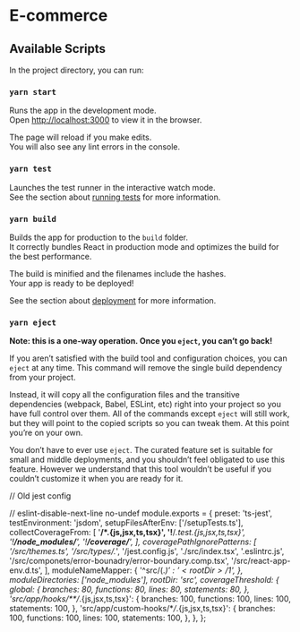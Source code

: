 # E-commerce

## Available Scripts

In the project directory, you can run:

### `yarn start`

Runs the app in the development mode.\
Open [http://localhost:3000](http://localhost:3000) to view it in the browser.

The page will reload if you make edits.\
You will also see any lint errors in the console.

### `yarn test`

Launches the test runner in the interactive watch mode.\
See the section about [running tests](https://facebook.github.io/create-react-app/docs/running-tests) for more information.

### `yarn build`

Builds the app for production to the `build` folder.\
It correctly bundles React in production mode and optimizes the build for the best performance.

The build is minified and the filenames include the hashes.\
Your app is ready to be deployed!

See the section about [deployment](https://facebook.github.io/create-react-app/docs/deployment) for more information.

### `yarn eject`

**Note: this is a one-way operation. Once you `eject`, you can’t go back!**

If you aren’t satisfied with the build tool and configuration choices, you can `eject` at any time. This command will remove the single build dependency from your project.

Instead, it will copy all the configuration files and the transitive dependencies (webpack, Babel, ESLint, etc) right into your project so you have full control over them. All of the commands except `eject` will still work, but they will point to the copied scripts so you can tweak them. At this point you’re on your own.

You don’t have to ever use `eject`. The curated feature set is suitable for small and middle deployments, and you shouldn’t feel obligated to use this feature. However we understand that this tool wouldn’t be useful if you couldn’t customize it when you are ready for it.

// Old jest config

// eslint-disable-next-line no-undef
module.exports = {
preset: 'ts-jest',
testEnvironment: 'jsdom',
setupFilesAfterEnv: ['<rootDir>/setupTests.ts'],
collectCoverageFrom: [
'**/*.{js,jsx,ts,tsx}',
'!**/*.test.{js,jsx,ts,tsx}',
'!**/node_modules/**',
'!**/coverage/**',
],
coveragePathIgnorePatterns: [
'<rootDir>/src/themes.ts',
'<rootDir>/src/types/.*',
'/jest.config.js',
'./src/index.tsx',
'.eslintrc.js',
'<rootDir>/src/componets/error-bounadry/error-boundary.comp.tsx',
'<rootDir>/src/react-app-env.d.ts',
],
moduleNameMapper: {
'^src/(._)$': '<rootDir>/$1',
},
moduleDirectories: ['node_modules'],
rootDir: 'src',
coverageThreshold: {
global: {
branches: 80,
functions: 80,
lines: 80,
statements: 80,
},
'src/app/hooks/\*\*/_.{js,jsx,ts,tsx}': {
branches: 100,
functions: 100,
lines: 100,
statements: 100,
},
'src/app/custom-hooks/\*_/_.{js,jsx,ts,tsx}': {
branches: 100,
functions: 100,
lines: 100,
statements: 100,
},
},
};
